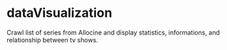 # dataVisualization
Crawl list of series from Allocine and display statistics, informations, and relationship between tv shows.
